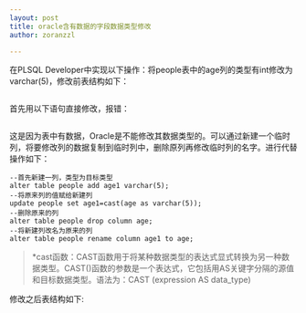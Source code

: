 ```yaml
---
layout: post
title: oracle含有数据的字段数据类型修改
author: zoranzzl

---
```



在PLSQL Developer中实现以下操作：将people表中的age列的类型有int修改为varchar(5)，修改前表结构如下：

![]()

首先用以下语句直接修改，报错：

![]()

这是因为表中有数据，Oracle是不能修改其数据类型的。可以通过新建一个临时列，将要修改列的数据复制到临时列中，删除原列再修改临时列的名字。进行代替操作如下：

```
--首先新建一列，类型为目标类型
alter table people add age1 varchar(5);
--将原来列的值赋给新建列
update people set age1=cast(age as varchar(5));
--删除原来的列
alter table people drop column age;
--将新建列改名为原来的列
alter table people rename column age1 to age;

```

> *cast函数：CAST函数用于将某种数据类型的表达式显式转换为另一种数据类型。CAST()函数的参数是一个表达式，它包括用AS关键字分隔的源值和目标数据类型。语法为：CAST (expression AS data_type)

修改之后表结构如下:

![]()




